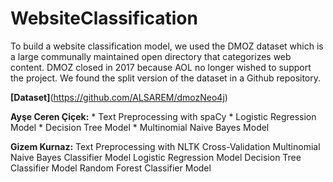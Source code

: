 # WebsiteClassification

To build a website classification model, we used the DMOZ dataset which is a large communally maintained open directory that categorizes web content. DMOZ closed in 2017 because AOL no longer wished to support the project. We found the split version of the dataset in a Github repository. 

**[Dataset]**(https://github.com/ALSAREM/dmozNeo4j)



**Ayşe Ceren Çiçek:**  * Text Preprocessing with spaCy
			* Logistic Regression Model
			* Decision Tree Model
			* Multinomial Naive Bayes Model



**Gizem Kurnaz:** Text Preprocessing with NLTK
							Cross-Validation
							Multinomial Naive Bayes Classifier Model
							Logistic Regression Model
							Decision Tree Classifier Model
							Random Forest Classifier Model
